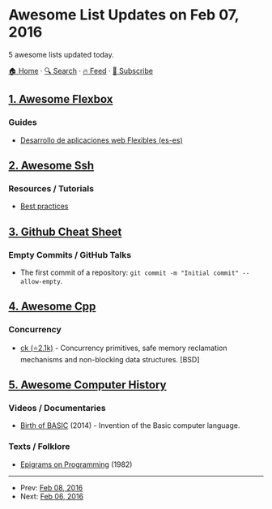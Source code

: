 # Awesome List Updates on Feb 07, 2016

5 awesome lists updated today.

[🏠 Home](/README.md) · [🔍 Search](https://test.trackawesomelist.com/search/) · [🔥 Feed](https://test.trackawesomelist.com/feed.xml) · [📮 Subscribe](https://trackawesomelist.us17.list-manage.com/subscribe?u=d2f0117aa829c83a63ec63c2f&id=36a103854c)



## [1. Awesome Flexbox](/content/afonsopacifer/awesome-flexbox/README.md)

### Guides

*   [Desarrollo de aplicaciones web Flexibles (es-es)](http://nucliweb.github.io/flexbox/)

## [2. Awesome Ssh](/content/moul/awesome-ssh/README.md)

### Resources / Tutorials

*   [Best practices](https://blog.0xbadc0de.be/archives/300)

## [3. Github Cheat Sheet](/content/tiimgreen/github-cheat-sheet/README.md)

### Empty Commits / GitHub Talks

*   The first commit of a repository: `git commit -m "Initial commit" --allow-empty`.

## [4. Awesome Cpp](/content/fffaraz/awesome-cpp/README.md)

### Concurrency

*   [ck (⭐2.1k)](https://github.com/concurrencykit/ck) - Concurrency primitives, safe memory reclamation mechanisms and non-blocking data structures. \[BSD]

## [5. Awesome Computer History](/content/watson/awesome-computer-history/README.md)

### Videos / Documentaries

*   [Birth of BASIC](https://www.youtube.com/watch?v=WYPNjSoDrqw) (2014) - Invention of the Basic computer language.

### Texts / Folklore

*   [Epigrams on Programming](http://www.cs.yale.edu/homes/perlis-alan/quotes.html) (1982)

---

- Prev: [Feb 08, 2016](/content/2016/02/08/README.md)
- Next: [Feb 06, 2016](/content/2016/02/06/README.md)